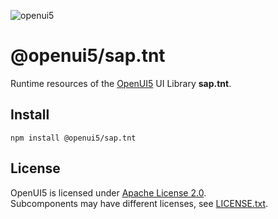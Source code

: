 ![openui5](http://openui5.org/images/OpenUI5_new_big_side.png)

# @openui5/sap.tnt
Runtime resources of the [OpenUI5](https://github.com/SAP/openui5) UI Library **sap.tnt**.

## Install
```
npm install @openui5/sap.tnt
```

## License
OpenUI5 is licensed under [Apache License 2.0](https://www.apache.org/licenses/LICENSE-2.0).  
Subcomponents may have different licenses, see [LICENSE.txt](LICENSE.txt).
